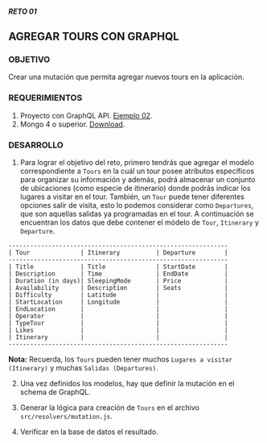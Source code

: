 ##### RETO 01
## AGREGAR TOURS CON GRAPHQL
### OBJETIVO
Crear una mutación que permita agregar nuevos tours en la aplicación.

### REQUERIMIENTOS
1. Proyecto con GraphQL API. [Ejemplo 02](https://github.com/coderdiaz/graphql-course-express/tree/ejemplo-02).
2. Mongo 4 o superior. [Download](https://www.mongodb.com/download-center/community).

### DESARROLLO
1. Para lograr el objetivo del reto, primero tendrás que agregar el modelo correspondiente a `Tours` en la cuál un tour posee atributos específicos para organizar su información y además, podrá almacenar un conjunto de ubicaciones (como especie de itinerario) donde podrás indicar los lugares a visitar en el tour. También, un `Tour` puede tener diferentes opciones salir de visita, esto lo podemos considerar como `Departures`, que son aquellas salidas ya programadas en el tour. A continuación se encuentran los datos que debe contener el módelo de `Tour`, `Itinerary` y `Departure`.
```
-------------------------------------------------------------
| Tour              | Itinerary          | Departure        |
-------------------------------------------------------------
| Title             | Title              | StartDate        |
| Description       | Time               | EndDate          |
| Duration (in days)| SleepingMode       | Price            |
| Availability      | Description        | Seats            |
| Difficulty        | Latitude           |                  |
| StartLocation     | Longitude          |                  |
| EndLocation       |                    |                  |
| Operator          |                    |                  |
| TypeTour          |                    |                  |
| Likes             |                    |                  |
| Itinerary         |                    |                  |
-------------------------------------------------------------
```
**Nota:** Recuerda, los `Tours` pueden tener muchos `Lugares a visitar (Itinerary)` y muchas `Salidas (Departures)`.

2. Una vez definidos los modelos, hay que definir la mutación en el schema de GraphQL.

3. Generar la lógica para creación de `Tours` en el archivo `src/resolvers/mutation.js`.

4. Verificar en la base de datos el resultado.